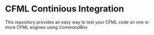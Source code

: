 # CFML Continious Integration

This repository provides an easy way to test your CFML code on one or more CFML engines using *CommandBox*

 